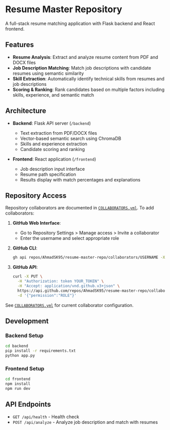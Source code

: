 # Resume Master Repository

A full-stack resume matching application with Flask backend and React frontend.

## Features

- **Resume Analysis**: Extract and analyze resume content from PDF and DOCX files
- **Job Description Matching**: Match job descriptions with candidate resumes using semantic similarity
- **Skill Extraction**: Automatically identify technical skills from resumes and job descriptions
- **Scoring & Ranking**: Rank candidates based on multiple factors including skills, experience, and semantic match

## Architecture

- **Backend**: Flask API server (`/backend`)
  - Text extraction from PDF/DOCX files
  - Vector-based semantic search using ChromaDB
  - Skills and experience extraction
  - Candidate scoring and ranking

- **Frontend**: React application (`/frontend`)
  - Job description input interface
  - Resume path specification
  - Results display with match percentages and explanations

## Repository Access

Repository collaborators are documented in [`COLLABORATORS.yml`](./COLLABORATORS.yml). To add collaborators:

1. **GitHub Web Interface**: 
   - Go to Repository Settings > Manage access > Invite a collaborator
   - Enter the username and select appropriate role

2. **GitHub CLI**:
   ```bash
   gh api repos/AhmadSK95/resume-master-repo/collaborators/USERNAME -X PUT -f permission=ROLE
   ```

3. **GitHub API**:
   ```bash
   curl -X PUT \
     -H "Authorization: token YOUR_TOKEN" \
     -H "Accept: application/vnd.github.v3+json" \
     https://api.github.com/repos/AhmadSK95/resume-master-repo/collaborators/USERNAME \
     -d '{"permission":"ROLE"}'
   ```

See [`COLLABORATORS.yml`](./COLLABORATORS.yml) for current collaborator configuration.

## Development

### Backend Setup
```bash
cd backend
pip install -r requirements.txt
python app.py
```

### Frontend Setup  
```bash
cd frontend
npm install
npm run dev
```

## API Endpoints

- `GET /api/health` - Health check
- `POST /api/analyze` - Analyze job description and match with resumes